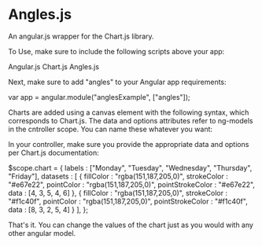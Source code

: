 Angles.js
======

An angular.js wrapper for the Chart.js library.

To Use, make sure to include the following scripts above your app:

  Angular.js
  Chart.js
  Angles.js
  
Next, make sure to add "angles" to your Angular app requirements:

  var app = angular.module("anglesExample", ["angles"]);

Charts are added using a canvas element with the following syntax, which corresponds to Chart.js. The data and options attributes refer to ng-models in the cntroller scope. You can name these whatever you want:

  <canvas linechart options="options" data="chart" id="lineChart" width="500" height="300"></canvas>
  
In your controller, make sure you provide the appropriate data and options per Chart.js documentation:
  
   $scope.chart = {
  		labels : ["Monday", "Tuesday", "Wednesday", "Thursday", "Friday"],
			datasets : [
				{
					fillColor : "rgba(151,187,205,0)",
					strokeColor : "#e67e22",
					pointColor : "rgba(151,187,205,0)",
					pointStrokeColor : "#e67e22",
					data : [4, 3, 5, 4, 6]
				},
				{
					fillColor : "rgba(151,187,205,0)",
					strokeColor : "#f1c40f",
					pointColor : "rgba(151,187,205,0)",
					pointStrokeColor : "#f1c40f",
					data : [8, 3, 2, 5, 4]
				}
			], 
		};
    
That's it. You can change the values of the chart just as you would with any other angular model.
